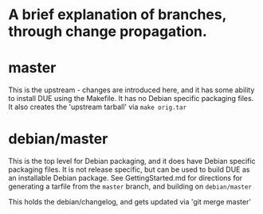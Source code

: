# A brief explanation of branches, through change propagation.

# master
 This is the upstream - changes are introduced here, and it has some ability to install DUE using the Makefile.
 It has no Debian specific packaging files.  
 It also creates the 'upstream tarball' via `make orig.tar`  


# debian/master
  This is the top level for Debian packaging, and it does have Debian specific packaging files.
  It is not release specific, but can be used to build DUE as an installable Debian package.
  See GettingStarted.md for directions for generating a tarfile from the `master` branch, and building
  on `debian/master`

  This holds the debian/changelog, and gets updated via 'git merge master'


  